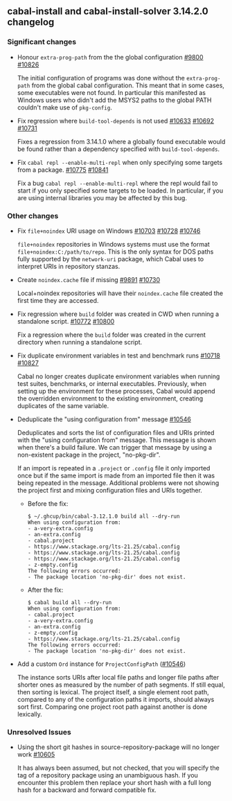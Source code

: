 ## cabal-install and cabal-install-solver 3.14.2.0 changelog

### Significant changes

- Honour `extra-prog-path` from the the global configuration  [#9800](https://github.com/haskell/cabal/issues/9800) [#10826](https://github.com/haskell/cabal/pull/10826)

  The initial configuration of programs was done without the `extra-prog-path` from the global cabal configuration. This meant that in some cases, some executables were not found. In particular this manifested as Windows users who didn't add the MSYS2 paths to the global PATH couldn't make use of `pkg-config`.

- Fix regression where `build-tool-depends` is not used [#10633](https://github.com/haskell/cabal/issues/10633) [#10692](https://github.com/haskell/cabal/issues/10692) [#10731](https://github.com/haskell/cabal/pull/10731)

  Fixes a regression from 3.14.1.0 where a globally found executable would be found
    rather than a dependency specified with `build-tool-depends`.

- Fix `cabal repl --enable-multi-repl` when only specifying some targets from a package. [#10775](https://github.com/haskell/cabal/issues/10775) [#10841](https://github.com/haskell/cabal/pull/10841)

  Fix a bug `cabal repl --enable-multi-repl` where the repl would fail to start if you
  only specified some targets to be loaded.
  In particular, if you are using internal libraries you may be affected by this bug.

### Other changes

- Fix `file+noindex` URI usage on Windows [#10703](https://github.com/haskell/cabal/issues/10703) [#10728](https://github.com/haskell/cabal/pull/10728) [#10746](https://github.com/haskell/cabal/pull/10746)

  `file+noindex` repositories in Windows systems must use the format
  `file+noindex:C:/path/to/repo`.  This is the only syntax for DOS paths fully
  supported by the `network-uri` package, which Cabal uses to interpret URIs in
  repository stanzas.

- Create `noindex.cache` file if missing [#9891](https://github.com/haskell/cabal/issues/9891) [#10730](https://github.com/haskell/cabal/pull/10730)

  Local+noindex repositories will have their `noindex.cache` file created the first time they are accessed.

- Fix regression where `build` folder was created in CWD when running a standalone script. [#10772](https://github.com/haskell/cabal/issues/10772) [#10800](https://github.com/haskell/cabal/pull/10800)

  Fix a regression where the `build` folder was created in the current directory
  when running a standalone script.

- Fix duplicate environment variables in test and benchmark runs [#10718](https://github.com/haskell/cabal/issues/10718) [#10827](https://github.com/haskell/cabal/pull/10827)

  Cabal no longer creates duplicate environment variables when running test
  suites, benchmarks, or internal executables. Previously, when setting up the
  environment for these processes, Cabal would append the overridden environment
  to the existing environment, creating duplicates of the same variable.

- Deduplicate the "using configuration from" message [#10546](https://github.com/haskell/cabal/pull/10546)

  Deduplicates and sorts the list of configuration files and URIs printed with the
  "using configuration from" message. This message is shown when there's a build
  failure. We can trigger that message by using a non-existent package in the
  project, "no-pkg-dir".

  If an import is repeated in a `.project` or `.config` file it only imported once
  but if the same import is made from an imported file then it was being repeated
  in the message. Additional problems were not showing the project first and
  mixing configuration files and URIs together.

  * Before the fix:

    ```
    $ ~/.ghcup/bin/cabal-3.12.1.0 build all --dry-run
    When using configuration from:
    - a-very-extra.config
    - an-extra.config
    - cabal.project
    - https://www.stackage.org/lts-21.25/cabal.config
    - https://www.stackage.org/lts-21.25/cabal.config
    - https://www.stackage.org/lts-21.25/cabal.config
    - z-empty.config
    The following errors occurred:
    - The package location 'no-pkg-dir' does not exist.
    ```

  * After the fix:

    ```
    $ cabal build all --dry-run
    When using configuration from:
    - cabal.project
    - a-very-extra.config
    - an-extra.config
    - z-empty.config
    - https://www.stackage.org/lts-21.25/cabal.config
    The following errors occurred:
    - The package location 'no-pkg-dir' does not exist.
      ```
- Add a custom `Ord` instance for `ProjectConfigPath` ([#10546](https://github.com/haskell/cabal/pull/10546))

  The instance sorts URIs after local
  file paths and longer file paths after shorter ones as measured by the number of
  path segments. If still equal, then sorting is lexical.  The project itself, a
  single element root path, compared to any of the configuration paths it imports,
  should always sort first. Comparing one project root path against another is
  done lexically.

### Unresolved Issues

- Using the short git hashes in source-repository-package will no longer work [#10605](https://github.com/haskell/cabal/issues/10605)

  It has always been assumed, but not checked, that you will specify the
  tag of a repository package using an unambiguous hash. If you encounter this
  problem then replace your short hash with a full long hash for a backward and forward
  compatible fix.

